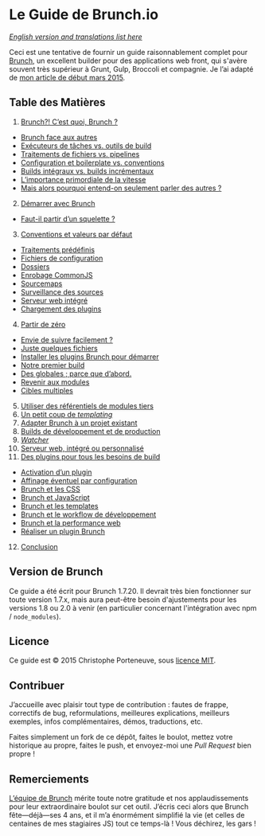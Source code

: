 # Le Guide de Brunch.io

*[English version and translations list here](../../README.md)*

Ceci est une tentative de fournir un guide raisonnablement complet pour [Brunch](http://brunch.io/), un excellent builder pour des applications web front, qui s'avère souvent très supérieur à Grunt, Gulp, Broccoli et compagnie.  Je l’ai adapté de [mon article de début mars 2015](http://www.js-attitude.fr/2015/03/04/brunch-mon-builder-prefere/).

## Table des Matières

1. [Brunch?! C’est quoi, Brunch ?](chapter01-whats-brunch.md)
  * [Brunch face aux autres](chapter01-whats-brunch.md#brunch-face-aux-autres)
  * [Exécuteurs de tâches vs. outils de build](chapter01-whats-brunch.md#executeurs-de-taches-vs-outils-de-build)
  * [Traitements de fichiers vs. pipelines](chapter01-whats-brunch.md#traitements-de-fichiers-vs-pipelines)
  * [Configuration et boilerplate vs. conventions](chapter01-whats-brunch.md#configuration-et-boilerplate-vs-conventions)
  * [Builds intégraux vs. builds incrémentaux](chapter01-whats-brunch.md#builds-integraux-vs-builds-incrementaux)
  * [L’importance primordiale de la vitesse](chapter01-whats-brunch.md#l-importance-primordiale-de-la-vitesse)
  * [Mais alors pourquoi entend-on seulement parler des autres ?](chapter01-whats-brunch.md#mais-alors-pourquoi-entend-on-seulement-parler-des-autres)
2. [Démarrer avec Brunch](chapter02-getting-started.md)
  * [Faut-il partir d’un squelette ?](chapter02-getting-started.md#faut-il-partir-d-un-squelette)
3. [Conventions et valeurs par défaut](chapter03-conventions-and-defaults.md)
  * [Traitements prédéfinis](chapter03-conventions-and-defaults.md#traitements-predefinis)
  * [Fichiers de configuration](chapter03-conventions-and-defaults.md#fichiers-de-configuration)
  * [Dossiers](chapter03-conventions-and-defaults.md#dossiers)
  * [Enrobage CommonJS](chapter03-conventions-and-defaults.md#enrobage-commonjs)
  * [Sourcemaps](chapter03-conventions-and-defaults.md#sourcemaps)
  * [Surveillance des sources](chapter03-conventions-and-defaults.md#surveillance-des-sources)
  * [Serveur web intégré](chapter03-conventions-and-defaults.md#serveur-web-integre)
  * [Chargement des plugins](chapter03-conventions-and-defaults.md#chargement-des-plugins)
4. [Partir de zéro](chapter04-starting-from-scratch.md)
  * [Envie de suivre facilement ?](chapter04-starting-from-scratch.md#envie-de-suivre-facilement)
  * [Juste quelques fichiers](chapter04-starting-from-scratch.md#juste-quelques-fichiers)
  * [Installer les plugins Brunch pour démarrer](chapter04-starting-from-scratch.md#installer-les-plugins-brunch-pour-demarrer)
  * [Notre premier build](chapter04-starting-from-scratch.md#notre-premier-build)
  * [Des globales ; parce que d’abord.](chapter04-starting-from-scratch.md#des-globales-parce-que-d-abord)
  * [Revenir aux modules](chapter04-starting-from-scratch.md#revenir-aux-modules)
  * [Cibles multiples](chapter04-starting-from-scratch.md#cibles-multiples)
5. [Utiliser des référentiels de modules tiers](chapter05-using-third-party-registries.md)
6. [Un petit coup de *templating*](chapter06-a-shot-at-templating.md)
7. [Adapter Brunch à un projet existant](chapter07-using-brunch-on-legacy-code.md)
8. [Builds de développement et de production](chapter08-production-builds.md)
9. [*Watcher*](chapter09-watcher.md)
10. [Serveur web, intégré ou personnalisé](chapter10-web-server.md)
11. [Des plugins pour tous les besoins de build](chapter11-plugins.md)
  * [Activation d’un plugin](chapter11-plugins.md#activation-d-un-plugin)
  * [Affinage éventuel par configuration](chapter11-plugins.md#affinage-eventuel-par-configuration)
  * [Brunch et les CSS](chapter11-plugins.md#brunch-et-les-css)
  * [Brunch et JavaScript](chapter11-plugins.md#brunch-et-javascript)
  * [Brunch et les templates](chapter11-plugins.md#brunch-et-les-templates)
  * [Brunch et le workflow de développement](chapter11-plugins.md#brunch-et-le-workflow-de-developpement)
  * [Brunch et la performance web](chapter11-plugins.md#brunch-et-la-performance-web)
  * [Réaliser un plugin Brunch](chapter11-plugins.md#realiser-un-plugin-brunch)
12. [Conclusion](chapter12-conclusion.md)

## Version de Brunch

Ce guide a été écrit pour Brunch 1.7.20.  Il devrait très bien fonctionner sur toute version 1.7.x, mais aura peut-être besoin d'ajustements pour les versions 1.8 ou 2.0 à venir (en particulier concernant l'intégration avec npm / `node_modules`).

## Licence

Ce guide est © 2015 Christophe Porteneuve, sous [licence MIT](../../LICENSE).

## Contribuer

J’accueille avec plaisir tout type de contribution : fautes de frappe, correctifs de bug, reformulations, meilleures explications, meilleurs exemples, infos complémentaires, démos, traductions, etc.

Faites simplement un fork de ce dépôt, faites le boulot, mettez votre historique au propre, faites le push, et envoyez-moi une *Pull Request* bien propre !

## Remerciements

[L’équipe de Brunch](https://github.com/orgs/brunch/people) mérite toute notre gratitude et nos applaudissements pour leur extraordinaire boulot sur cet outil.  J’écris ceci alors que Brunch fête—déjà—ses 4 ans, et il m’a énormément simplifié la vie (et celles de centaines de mes stagiaires JS) tout ce temps-là ! Vous déchirez, les gars !
